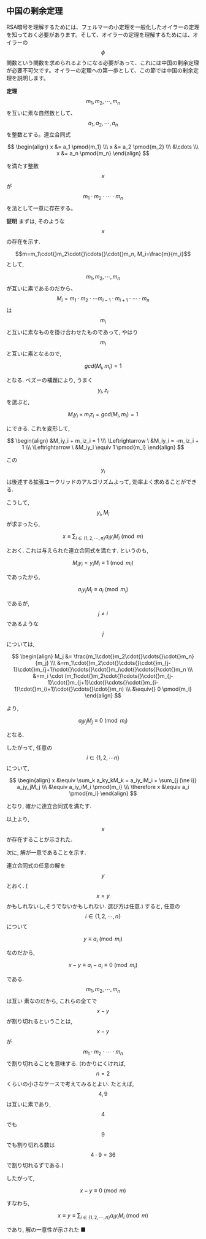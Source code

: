 ## 中国の剰余定理

RSA暗号を理解するためには、フェルマーの小定理を一般化したオイラーの定理を知っておく必要があります。そして、オイラーの定理を理解するためには、オイラーの $$\phi$$ 関数という関数を求められるようになる必要があって、これには中国の剰余定理が必要不可欠です。オイラーの定理への第一歩として、この節では中国の剰余定理を説明します。

**定理** $$m_1, m_2, \cdots , m_n$$ を互いに素な自然数として、 $$a_1, a_2, \cdots , a_n$$ を整数とする。連立合同式

$$
\begin{align}
x &= a_1 \pmod{m_1} \\\
x &= a_2 \pmod{m_2} \\\
  &\cdots \\\
x &= a_n \pmod{m_n}
\end{align}
$$

を満たす整数 $$x$$ が $$m_1\cdot{}m_2\cdot{}\cdots{}\cdot{}m_n$$ を法として一意に存在する。

**証明** まずは, そのような $$x$$ の存在を示す.

$$m=m_1\cdot{}m_2\cdot{}\cdots{}\cdot{}m_n, M_i=\frac{m}{m_i}$$ として,

$$m_1, m_2, \cdots ,m_n$$が互いに素であるのだから、$$M_i=m_1\cdot{}m_2\cdot{}\cdots{}m_{i-1}\cdot{}m_{i+1}\cdot{}\cdots{}\cdot{}m_n$$は$$m_i$$と互いに素なものを掛け合わせたものであって, やはり$$m_i$$と互いに素となるので,

$$
gcd(M_i, m_i) = 1
$$

となる. ベズーの補題により, うまく$$y_i, z_i$$を選ぶと,

$$
M_iy_i+m_iz_i=gcd(M_i,m_i)=1
$$

にできる. これを変形して,

$$
\begin{align}
&M_iy_i + m_iz_i = 1 \\\
\Leftrightarrow \ &M_iy_i = -m_iz_i + 1 \\\
\Leftrightarrow \ &M_iy_i \equiv 1 \pmod{m_i}
\end{align}
$$

この $$y_i$$ は後述する拡張ユークリッドのアルゴリズムよって, 効率よく求めることができる.

こうして, $$y_i, M_i$$ が求まったら,

$$
x \equiv \sum_{i \in \{1, 2, \cdots , n\}} a_iy_iM_i \pmod{m}
$$

とおく. これは与えられた連立合同式を満たす. というのも,

$$
M_iy_i =y_iM_i \equiv 1 \pmod{m_i}
$$

であったから,

$$
a_iy_iM_i \equiv a_i \pmod{m_i}
$$

であるが, $$j \ne i$$ であるような $$j$$ については,

$$
\begin{align}
M_j &= \frac{m_1\cdot{}m_2\cdot{}\cdots{}\cdot{}m_n}{m_j} \\\
&=m_1\cdot{}m_2\cdot{}\cdots{}\cdot{}m_{j-1}\cdot{}m_{j+1}\cdot{}\cdots{}\cdot{}m_i\cdot{}\cdots{}\cdot{}m_n \\\
&=m_i \cdot (m_1\cdot{}m_2\cdot{}\cdots{}\cdot{}m_{j-1}\cdot{}m_{j+1}\cdot{}\cdots{}\cdot{}m_{i-1}\cdot{}m_{i+1}\cdot{}\cdots{}\cdot{}m_n) \\\
&\equiv{} 0 \pmod{m_i}
\end{align}
$$

より,

$$
a_jy_jM_j \equiv 0 \pmod{m_i}
$$

となる.

したがって, 任意の $$i \in \{1, 2, \cdots{} n\}$$ について,

$$
\begin{align}
x &\equiv \sum_k a_ky_kM_k = a_iy_iM_i + \sum_{j (\ne i)} a_jy_jM_j \\\
  &\equiv a_iy_iM_i \pmod{m_i} \\\
\therefore x &\equiv a_i \pmod{m_i}
\end{align}
$$

となり, 確かに連立合同式を満たす.

以上より, $$x$$ が存在することが示された.

次に, 解が一意であることを示す.

連立合同式の任意の解を $$y$$ とおく. \($$x = y$$かもしれないし,そうでないかもしれない. 選び方は任意.\) すると, 任意の $$i \in \{1, 2, \cdots ,n\}$$ について

$$
y \equiv a_i \pmod{m_i}
$$

なのだから,

$$
x - y \equiv a_i - a_i \equiv 0 \pmod{m_i}
$$

である. $$m_1, m_2, \cdots , m_n$$ は互い
素なのだから, これらの全てで$$x-y$$ が割り切れるということは, $$x-y$$ が $$m_1\cdot{}m_2\cdot{}\cdots{}\cdot{}m_n$$ で割り切れることを意味する. \(わかりにくければ, $$n=2$$くらいの小さなケースで考えてみるとよい. たとえば, $$4, 9$$は互いに素であり, $$4$$でも$$9$$でも割り切れる数は$$4\cdot 9=36$$ で割り切れるずである.\)

したがって,

$$
x - y \equiv 0 \pmod{m}
$$

すなわち,

$$
x \equiv y \equiv \sum_{i \in \{1, 2, \cdots , n\}} a_iy_iM_i \pmod{m}
$$

であり, 解の一意性が示された ■